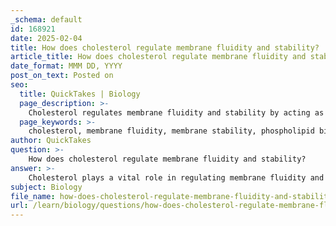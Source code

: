 ```yaml
---
_schema: default
id: 168921
date: 2025-02-04
title: How does cholesterol regulate membrane fluidity and stability?
article_title: How does cholesterol regulate membrane fluidity and stability?
date_format: MMM DD, YYYY
post_on_text: Posted on
seo:
  title: QuickTakes | Biology
  page_description: >-
    Cholesterol regulates membrane fluidity and stability by acting as a fluidity buffer in the phospholipid bilayer, adjusting properties to maintain structural integrity across temperature changes.
  page_keywords: >-
    cholesterol, membrane fluidity, membrane stability, phospholipid bilayer, fluidity buffer, temperature effects, permeability, membrane function, lipid structure, cell membranes
author: QuickTakes
question: >-
    How does cholesterol regulate membrane fluidity and stability?
answer: >-
    Cholesterol plays a vital role in regulating membrane fluidity and stability within the phospholipid bilayer of cell membranes. Its unique structure and properties allow it to act as a fluidity buffer, which is crucial for maintaining the integrity and functionality of the membrane across varying temperatures. Here’s a detailed explanation of how cholesterol influences membrane properties:\n\n### 1. Fluidity Buffer\nCholesterol helps stabilize the fluidity of the membrane by adjusting its properties in response to temperature changes:\n\n- **At High Temperatures**: Cholesterol reduces membrane fluidity by restraining the movement of phospholipids. This action prevents the membrane from becoming excessively fluid and permeable, which could compromise its structural integrity and function. By limiting the movement of the phospholipids, cholesterol helps maintain a more ordered arrangement within the bilayer.\n\n- **At Low Temperatures**: Conversely, cholesterol prevents the membrane from becoming too rigid. It disrupts the tight packing of phospholipids, which is essential for maintaining membrane flexibility. This disruption allows for better movement of the phospholipids, ensuring that the membrane remains functional even in colder conditions.\n\n### 2. Membrane Stability\nCholesterol contributes to the overall stability of the membrane. By interspersing itself among the phospholipids, it helps to maintain a balance between fluidity and rigidity. This balance is crucial for the proper functioning of membrane proteins and for facilitating the movement of substances in and out of the cell.\n\n### 3. Impact on Permeability\nThe presence of cholesterol also affects the permeability of the membrane. By modulating fluidity, cholesterol influences how easily nonpolar molecules can diffuse through the membrane. A well-regulated fluidity ensures that the membrane remains selectively permeable, allowing essential substances to enter and exit the cell while preventing unwanted materials from passing through.\n\n### Conclusion\nIn summary, cholesterol is essential for maintaining membrane fluidity and stability. It acts as a fluidity buffer, reducing fluidity at high temperatures and preventing rigidity at low temperatures. This regulation is crucial for the proper functioning of the cell membrane, ensuring that it remains flexible and selectively permeable under varying environmental conditions.
subject: Biology
file_name: how-does-cholesterol-regulate-membrane-fluidity-and-stability.md
url: /learn/biology/questions/how-does-cholesterol-regulate-membrane-fluidity-and-stability
---
```


&nbsp;